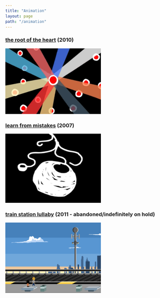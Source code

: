 ```yaml
---
title: "Animation"
layout: page
path: "/animation"
---
```


### [the root of the heart](https://youtu.be/FfrmH4q2A3o) (2010)
<a href="https://youtu.be/FfrmH4q2A3o">
	<img src="roth.png" width="300">
</a>

### [learn from mistakes](https://youtu.be/gk1kRG-pw_M) (2007)
<a href="https://youtu.be/gk1kRG-pw_M">
	<img src="lfm.png" width="300">
</a>

### [train station lullaby](http://imgur.com/a/ajyUX) (2011 - abandoned/indefinitely on hold)
<a href="http://imgur.com/a/ajyUX">
	<img src="tsl.png" width="300">
</a>

